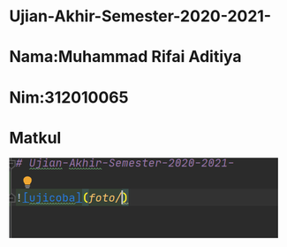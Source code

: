 # Ujian-Akhir-Semester-2020-2021-
# Nama:Muhammad Rifai Aditiya
# Nim:312010065
# Matkul 

![testi](foto/testi.png)
